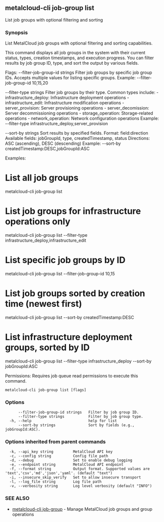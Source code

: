 ## metalcloud-cli job-group list

List job groups with optional filtering and sorting

### Synopsis

List MetalCloud job groups with optional filtering and sorting capabilities.

This command displays all job groups in the system with their current status, types,
creation timestamps, and execution progress. You can filter results by job group ID,
type, and sort the output by various fields.

Flags:
  --filter-job-group-id strings  Filter job groups by specific job group IDs. 
                                 Accepts multiple values for listing specific groups.
                                 Example: --filter-job-group-id 10,15,20

  --filter-type strings          Filter job groups by their type. Common types include:
                                 - infrastructure_deploy: Infrastructure deployment operations
                                 - infrastructure_edit: Infrastructure modification operations
                                 - server_provision: Server provisioning operations
                                 - server_decomission: Server decommissioning operations
                                 - storage_operation: Storage-related operations
                                 - network_operation: Network configuration operations
                                 Example: --filter-type infrastructure_deploy,server_provision

  --sort-by strings              Sort results by specified fields. Format: field:direction
                                 Available fields: jobGroupId, type, createdTimestamp, status
                                 Directions: ASC (ascending), DESC (descending)
                                 Example: --sort-by createdTimestamp:DESC,jobGroupId:ASC

Examples:
  # List all job groups
  metalcloud-cli job-group list

  # List job groups for infrastructure operations only
  metalcloud-cli job-group list --filter-type infrastructure_deploy,infrastructure_edit

  # List specific job groups by ID
  metalcloud-cli job-group list --filter-job-group-id 10,15

  # List job groups sorted by creation time (newest first)
  metalcloud-cli job-group list --sort-by createdTimestamp:DESC

  # List infrastructure deployment groups, sorted by ID
  metalcloud-cli job-group list --filter-type infrastructure_deploy --sort-by jobGroupId:ASC

Permissions:
  Requires job queue read permissions to execute this command.

```
metalcloud-cli job-group list [flags]
```

### Options

```
      --filter-job-group-id strings   Filter by job group ID.
      --filter-type strings           Filter by job group type.
  -h, --help                          help for list
      --sort-by strings               Sort by fields (e.g., jobGroupId:ASC).
```

### Options inherited from parent commands

```
  -k, --api_key string         MetalCloud API key
  -c, --config string          Config file path
  -d, --debug                  Set to enable debug logging
  -e, --endpoint string        MetalCloud API endpoint
  -f, --format string          Output format. Supported values are 'text','csv','md','json','yaml'. (default "text")
  -i, --insecure_skip_verify   Set to allow insecure transport
  -l, --log_file string        Log file path
  -v, --verbosity string       Log level verbosity (default "INFO")
```

### SEE ALSO

* [metalcloud-cli job-group](metalcloud-cli_job-group.md)	 - Manage MetalCloud job groups and group operations

